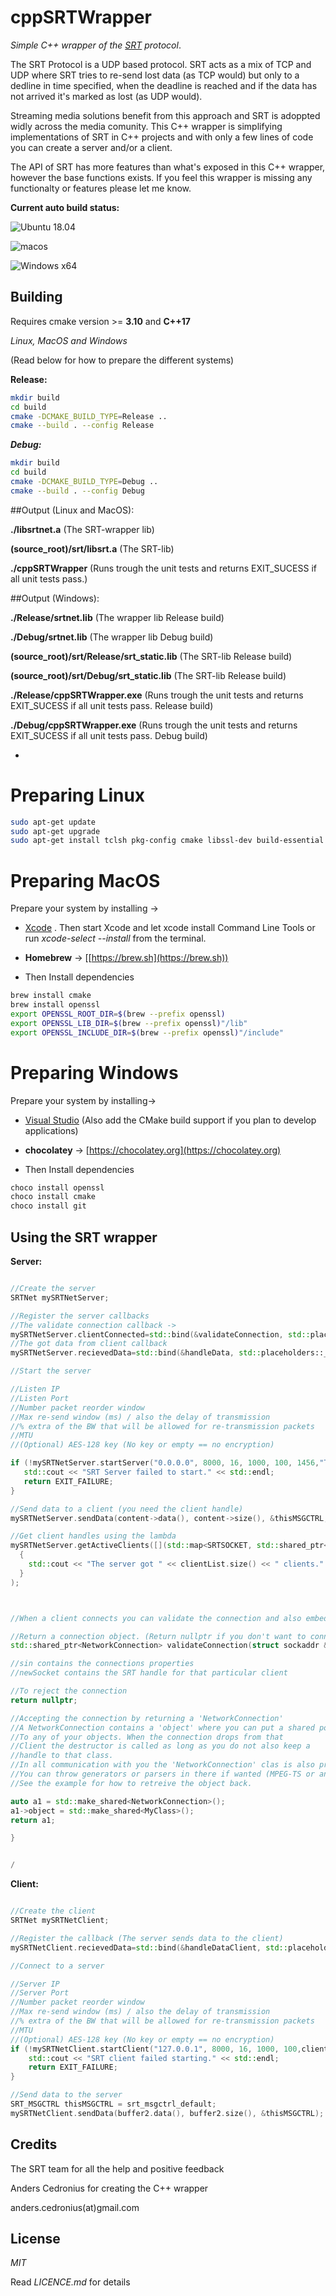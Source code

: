 # cppSRTWrapper

*Simple C++ wrapper of the [SRT](https://github.com/Haivision/srt) protocol*.

The SRT Protocol is a UDP based protocol. SRT acts as a mix of TCP and UDP where SRT tries to re-send lost data (as TCP would) but only to a dedline in time specified, when the deadline is reached and if the data has not arrived it's marked as lost (as UDP would).

Streaming media solutions benefit from this approach and SRT is adoppted widly across the media comunity. This C++ wrapper is simplifying implementations of SRT in C++ projects and with only a few lines of code you can create a server and/or a client. 

The API of SRT has more features than what's exposed in this C++ wrapper, however the base functions exists. If you feel this wrapper is missing any functionalty or features please let me know.
 

**Current auto build status:**

![Ubuntu 18.04](https://github.com/andersc/cppSRTWrapper/workflows/Ubuntu%2018.04/badge.svg)

![macos](https://github.com/andersc/cppSRTWrapper/workflows/macos/badge.svg)

![Windows x64](https://github.com/andersc/cppSRTWrapper/workflows/Windows%20x64/badge.svg)

## Building

Requires cmake version >= **3.10** and **C++17**

*Linux, MacOS and Windows*

(Read below for how to prepare the different systems)

**Release:**

```sh
mkdir build
cd build
cmake -DCMAKE_BUILD_TYPE=Release ..
cmake --build . --config Release
```

***Debug:***

```sh
mkdir build
cd build
cmake -DCMAKE_BUILD_TYPE=Debug ..
cmake --build . --config Debug
```

##Output (Linux and MacOS): 

**./libsrtnet.a** (The SRT-wrapper lib)

**(source_root)/srt/libsrt.a** (The SRT-lib)
 
**./cppSRTWrapper** (Runs trough the unit tests and returns EXIT_SUCESS if all unit tests pass.)


##Output (Windows): 

**./Release/srtnet.lib** (The wrapper lib Release build)

**./Debug/srtnet.lib** (The wrapper lib Debug build)

**(source_root)/srt/Release/srt_static.lib** (The SRT-lib Release build)

**(source_root)/srt/Debug/srt_static.lib** (The SRT-lib Release build)
 
**./Release/cppSRTWrapper.exe** (Runs trough the unit tests and returns EXIT_SUCESS if all unit tests pass. Release build)
 
**./Debug/cppSRTWrapper.exe** (Runs trough the unit tests and returns EXIT_SUCESS if all unit tests pass. Debug build)


-

# Preparing Linux

```sh
sudo apt-get update
sudo apt-get upgrade
sudo apt-get install tclsh pkg-config cmake libssl-dev build-essential
```

# Preparing MacOS

Prepare your system by installing ->

* [Xcode](https://itunes.apple.com/us/app/xcode/id497799835)
. Then start Xcode and let xcode install Command Line Tools or run *xcode-select --install* from the terminal.

* **Homebrew** -> [[https://brew.sh](https://brew.sh))

* Then Install dependencies

```sh
brew install cmake
brew install openssl
export OPENSSL_ROOT_DIR=$(brew --prefix openssl)
export OPENSSL_LIB_DIR=$(brew --prefix openssl)"/lib"
export OPENSSL_INCLUDE_DIR=$(brew --prefix openssl)"/include"
```

# Preparing Windows


Prepare your system by installing->

* [Visual Studio](https://visualstudio.microsoft.com/downloads/)
(Also add the CMake build support if you plan to develop applications)

*  **chocolatey** -> [https://chocolatey.org](https://chocolatey.org)

* Then Install dependencies

```sh
choco install openssl
choco install cmake
choco install git
```


## Using the SRT wrapper

**Server:**

```cpp

//Create the server
SRTNet mySRTNetServer;

//Register the server callbacks
//The validate connection callback ->
mySRTNetServer.clientConnected=std::bind(&validateConnection, std::placeholders::_1, std::placeholders::_2);
//The got data from client callback
mySRTNetServer.recievedData=std::bind(&handleData, std::placeholders::_1, std::placeholders::_2, std::placeholders::_3, std::placeholders::_4);

//Start the server

//Listen IP
//Listen Port
//Number packet reorder window
//Max re-send window (ms) / also the delay of transmission
//% extra of the BW that will be allowed for re-transmission packets
//MTU
//(Optional) AES-128 key (No key or empty == no encryption)

if (!mySRTNetServer.startServer("0.0.0.0", 8000, 16, 1000, 100, 1456,"Th1$_is_4_0pt10N4L_P$k")) {
   std::cout << "SRT Server failed to start." << std::endl;
   return EXIT_FAILURE;
}

//Send data to a client (you need the client handle)
mySRTNetServer.sendData(content->data(), content->size(), &thisMSGCTRL,clientHandle);

//Get client handles using the lambda 
mySRTNetServer.getActiveClients([](std::map<SRTSOCKET, std::shared_ptr<NetworkConnection>> &clientList)
  {
    std::cout << "The server got " << clientList.size() << " clients." << std::endl;
  }
); 



//When a client connects you can validate the connection and also embedd one of your objects into that SRT connection.

//Return a connection object. (Return nullptr if you don't want to connect to that client)
std::shared_ptr<NetworkConnection> validateConnection(struct sockaddr &sin, SRTSOCKET newSocket) {

//sin contains the connections properties
//newSocket contains the SRT handle for that particular client

//To reject the connection
return nullptr;

//Accepting the connection by returning a 'NetworkConnection'
//A NetworkConnection contains a 'object' where you can put a shared pointer 
//To any of your objects. When the connection drops from that
//Client the destructor is called as long as you do not also keep a 
//handle to that class. 
//In all communication with you the 'NetworkConnection' clas is also provided.
//You can throw generators or parsers in there if wanted (MPEG-TS or anything else)
//See the example for how to retreive the object back.

auto a1 = std::make_shared<NetworkConnection>();
a1->object = std::make_shared<MyClass>();
return a1;

}


/
```

**Client:**

```cpp

//Create the client
SRTNet mySRTNetClient;

//Register the callback (The server sends data to the client)
mySRTNetClient.recievedData=std::bind(&handleDataClient, std::placeholders::_1, std::placeholders::_2, std::placeholders::_3, std::placeholders::_4);

//Connect to a server

//Server IP
//Server Port
//Number packet reorder window
//Max re-send window (ms) / also the delay of transmission
//% extra of the BW that will be allowed for re-transmission packets
//MTU
//(Optional) AES-128 key (No key or empty == no encryption)
if (!mySRTNetClient.startClient("127.0.0.1", 8000, 16, 1000, 100,client1Connection, 1456,"Th1$_is_4_0pt10N4L_P$k")) {
    std::cout << "SRT client failed starting." << std::endl;
    return EXIT_FAILURE;
}

//Send data to the server
SRT_MSGCTRL thisMSGCTRL = srt_msgctrl_default;
mySRTNetClient.sendData(buffer2.data(), buffer2.size(), &thisMSGCTRL);

```

## Credits

The SRT team for all the help and positive feedback 

Anders Cedronius for creating the C++ wrapper

anders.cedronius(at)gmail.com


## License

*MIT*

Read *LICENCE.md* for details